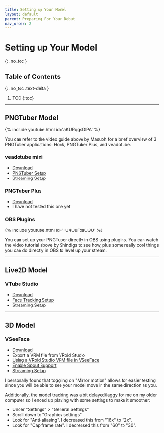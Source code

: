 ```yaml
---
title: Setting up Your Model
layout: default
parent: Preparing For Your Debut
nav_order: 2
---
```


# Setting up Your Model
{: .no_toc }

## Table of Contents
{: .no_toc .text-delta }

1. TOC
{:toc}

-----

## PNGTuber Model

{% include youtube.html id='aKURqgsOlPA' %}

You can refer to the video guide above by Masuoh for a brief overview of 3 PNGTuber applications: Honk, PNGTuber Plus, and veadotube.

### veadotube mini

* [Download](https://olmewe.itch.io/veadotube-mini)
* [PNGTuber Setup](https://veado.tube/help/mini/building-avatar/)
* [Streaming Setup](https://veado.tube/help/mini/obs/)

### PNGTuber Plus

* [Download](https://kaiakairos.itch.io/pngtuber-plus)
* I have not tested this one yet

### OBS Plugins

{% include youtube.html id='-U4OuFxaCQU' %}

You can set up your PNGTuber directly in OBS using plugins.
You can watch the video tutorial above by Shindigs to see how, plus some really cool things you can do directly in OBS to level up your stream.

-----

## Live2D Model

### VTube Studio

* [Download](https://denchisoft.com/)
* [Face Tracking Setup](https://github.com/DenchiSoft/VTubeStudio/wiki/Getting-Started)
* [Streaming Setup](https://github.com/DenchiSoft/VTubeStudio/wiki/Recording-Streaming-with-OBS)

-----

## 3D Model

### VSeeFace

* [Download](https://www.vseeface.icu/)
* [Export a VRM file from VRoid Studio](https://vroid.pixiv.help/hc/en-us/articles/360014383713-How-to-create-a-VRM-file)
* [Using a VRoid Studio VRM file in VSeeFace](https://streamlabs.com/content-hub/post/how-to-set-up-a-3d-avatar-for-streaming)
* [Enable Spout Support](https://streamlabs.com/content-hub/post/vtuber-support-on-streamlabs-desktop)
* [Streaming Setup](https://www.vseeface.icu/spout)

I personally found that toggling on "Mirror motion" allows for easier testing since you will be able to see your model move in the same direction as you.

Additionally, the model tracking was a bit delayed/laggy for me on my older computer so I ended up playing with some settings to make it smoother:
* Under "Settings" > "General Settings"
* Scroll down to "Graphics settings".
* Look for "Anti-aliasing". I decreased this from "16x" to "2x".
* Look for "Cap frame rate". I decreased this from "60" to "30".